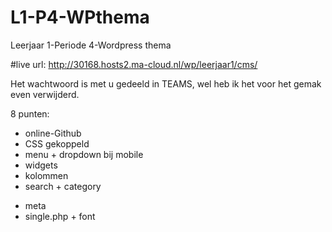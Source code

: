 # L1-P4-WPthema
Leerjaar 1-Periode 4-Wordpress thema

#live url: http://30168.hosts2.ma-cloud.nl/wp/leerjaar1/cms/

Het wachtwoord is met u gedeeld in TEAMS, wel heb ik het voor het gemak even verwijderd.

8 punten:
* online-Github
* CSS gekoppeld
* menu + dropdown bij mobile
* widgets
* kolommen 
* search + category
+ meta
+ single.php + font
